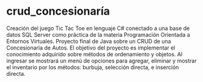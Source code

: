 # crud_concesionaría
Creación del juego Tic Tac Toe en lenguaje C# conectado a una base de datos SQL Server como práctica de la materia Programación Orientada a Entornos Virtuales.
Proyecto final de Java sobre un CRUD de una Concesionaría de Autos. El objetivo del proyecto es implementar el conocimiento adquirido sobre métodos de ordenamiento y objetos. Al ingresar se mostrará un menú de opciones para agregar, eliminar y mostrar el inventario por los métodos: burbuja, selección directa, e inserción directa.
